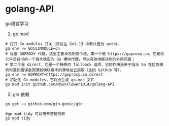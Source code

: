 # golang-API
go语言学习

1. go mod
```shell script
# 打开 Go modules 开关（目前在 Go1.13 中默认值为 auto）。   
go env -w GO111MODULE=on  
# 设置 GOPROXY 代理，这里主要涉及到两个值，第一个是 https://goproxy.cn，它是由七牛云背书的一个强大稳定的 Go 模块代理，可以有效地解决你的外网问题；
# 第二个是 direct，它是一个特殊的 fallback 选项，它的作用是用于指示 Go 在拉取模块时遇到错误会回源到模块版本的源地址去抓取（比如 GitHub 等）。
go env -w GOPROXY=https://goproxy.cn,direct  
# 初始化 Go modules，它将会生成 go.mod 文件
go mod init github.com/MSunFlower1014/golang-API  
```

2. gin 依赖  
```shell script
go get -u github.com/gin-gonic/gin

#go mod tidy 可以用来整理依赖
go mod tidy
```

